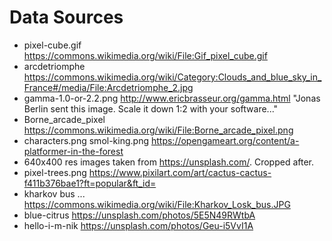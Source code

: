 # Data Sources

- pixel-cube.gif https://commons.wikimedia.org/wiki/File:Gif_pixel_cube.gif
- arcdetriomphe https://commons.wikimedia.org/wiki/Category:Clouds_and_blue_sky_in_France#/media/File:Arcdetriomphe_2.jpg
- gamma-1.0-or-2.2.png http://www.ericbrasseur.org/gamma.html "Jonas Berlin sent this image. Scale it down 1:2 with your software..."
- Borne_arcade_pixel https://commons.wikimedia.org/wiki/File:Borne_arcade_pixel.png
- characters.png smol-king.png https://opengameart.org/content/a-platformer-in-the-forest
- 640x400 res images taken from https://unsplash.com/. Cropped after.
- pixel-trees.png https://www.pixilart.com/art/cactus-cactus-f411b376bae1?ft=popular&ft_id=
- kharkov bus ... https://commons.wikimedia.org/wiki/File:Kharkov_Losk_bus.JPG
- blue-citrus https://unsplash.com/photos/5E5N49RWtbA
- hello-i-m-nik https://unsplash.com/photos/Geu-i5VvI1A
